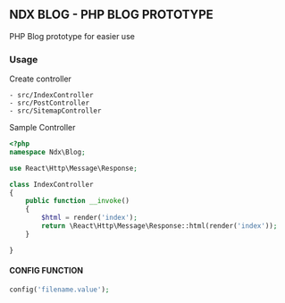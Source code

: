 ## NDX BLOG - PHP BLOG PROTOTYPE

PHP Blog prototype for easier use


### Usage
Create controller 
```
- src/IndexController
- src/PostController
- src/SitemapController
```

Sample Controller 

```php
<?php
namespace Ndx\Blog;

use React\Http\Message\Response;

class IndexController
{
    public function __invoke()
    {
        $html = render('index');
        return \React\Http\Message\Response::html(render('index'));
    }

}

```



#### CONFIG FUNCTION

```php
config('filename.value');
```


